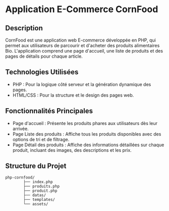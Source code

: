 # Application E-Commerce CornFood 

## Description
CornFood est une application web E-commerce développée en PHP, qui permet aux utilisateurs de parcourir et d'acheter des produits alimentaires Bio. L'application comprend une page d'accueil, une liste de produits et des pages de détails pour chaque article.

## Technologies Utilisées
- PHP : Pour la logique côté serveur et la génération dynamique des pages.
- HTML/CSS : Pour la structure et le design des pages web.


## Fonctionnalités Principales
- Page d'accueil : Présente les produits phares aux utilisateurs dès leur arrivée.
- Page Liste des produits : Affiche tous les produits disponibles avec des options de tri et de filtrage.
- Page Détail des produits : Affiche des informations détaillées sur chaque produit, incluant des images, des descriptions et les prix.


## Structure du Projet
```
php-cornfood/
        ├── index.php
        ├── produits.php
        ├── produit.php
        ├── datas/
        ├── templates/
        └── assets/
```




